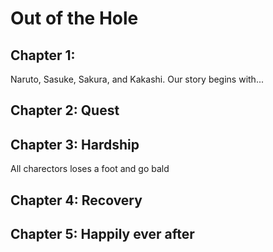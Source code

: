 # Out of the Hole

## Chapter 1: 
Naruto, Sasuke, Sakura, and Kakashi.
Our story begins with...


## Chapter 2: Quest


## Chapter 3: Hardship
All charectors loses a foot and go bald
## Chapter 4: Recovery


## Chapter 5: Happily ever after

